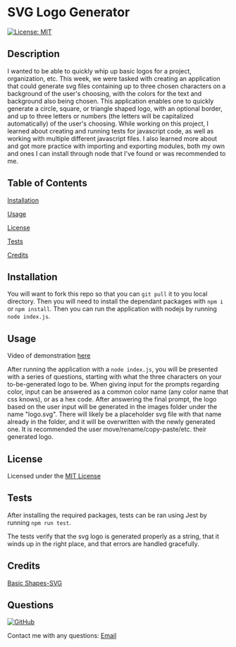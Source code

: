 # SVG Logo Generator

[![License: MIT](https://img.shields.io/badge/License-MIT-yellow.svg)](https://opensource.org/licenses/MIT) 

## Description

I wanted to be able to quickly whip up basic logos for a project, organization, etc. This week, we were tasked with creating an application that could generate svg files containing up to three chosen characters on a background of the user's choosing, with the colors for the text and background also being chosen. This application enables one to quickly generate a circle, square, or triangle shaped logo, with an optional border, and up to three letters or numbers (the letters will be capitalized automatically) of the user's choosing.  While working on this project, I learned about creating and running tests for javascript code, as well as working with multiple different javascript files. I also learned more about and got more practice with importing and exporting modules, both my own and ones I can install through node that I've found or was recommended to me. 
  
## Table of Contents
  
[Installation](#Installation)
  
[Usage](#Usage)

[License](#License)

[Tests](#Tests)
    
[Credits](#Credits)

## Installation

You will want to fork this repo so that you can ```git pull``` it to you local directory. Then you will need to install the dependant packages with ```npm i``` or ```npm install```. Then you can run the application with nodejs by running ```node index.js```.

## Usage

Video of demonstration [here](https://drive.google.com/file/d/1ozFiHQk5mmiSMQOEdWkxTt4BftTIyop8/view)

After running the application with a ```node index.js```, you will be presented with a series of questions, starting with what the three characters on your to-be-generated logo to be. When giving input for the prompts regarding color, input can be answered as a common color name (any color name that css knows), or as a hex code. After answering the final prompt, the logo based on the user input will be generated in the images folder under the name "logo.svg". There will likely be a placeholder svg file with that name already in the folder, and it will be overwritten with the newly generated one. It is recommended the user move/rename/copy-paste/etc. their generated logo.

## License

Licensed under the [MIT License](https://opensource.org/licenses/MIT)

## Tests

After installing the required packages, tests can be ran using Jest by running ```npm run test```.

The tests verify that the svg logo is generated properly as a string, that it winds up in the right place, and that errors are handled gracefully.

## Credits

[Basic Shapes-SVG](https://developer.mozilla.org/en-US/docs/Web/SVG/Tutorial/Basic_Shapes)

## Questions

[![GitHub](https://img.shields.io/badge/GitHub-WolfSpiderman-orange)](https://github.com/WolfSpiderman)

Contact me with any questions:
[Email](#)